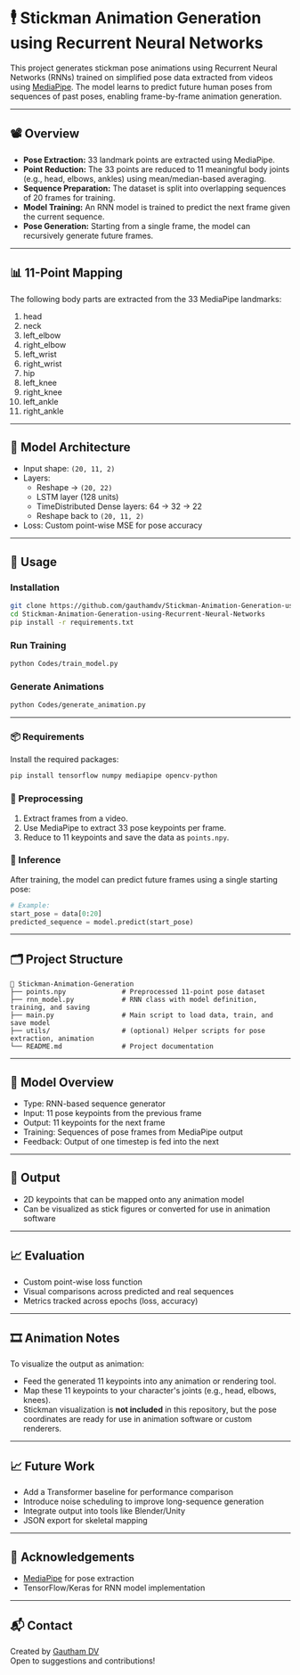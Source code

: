 # 🕴️ Stickman Animation Generation using Recurrent Neural Networks

This project generates stickman pose animations using Recurrent Neural Networks (RNNs) trained on simplified pose data extracted from videos using [MediaPipe](https://google.github.io/mediapipe/). The model learns to predict future human poses from sequences of past poses, enabling frame-by-frame animation generation.

---

## 📽️ Overview

- **Pose Extraction:** 33 landmark points are extracted using MediaPipe.
- **Point Reduction:** The 33 points are reduced to 11 meaningful body joints (e.g., head, elbows, ankles) using mean/median-based averaging.
- **Sequence Preparation:** The dataset is split into overlapping sequences of 20 frames for training.
- **Model Training:** An RNN model is trained to predict the next frame given the current sequence.
- **Pose Generation:** Starting from a single frame, the model can recursively generate future frames.

---

## 📊 11-Point Mapping

The following body parts are extracted from the 33 MediaPipe landmarks:

1.	head      
2.	neck       
3.	left_elbow 
4.	right_elbow 
5.	left_wrist  
6.	right_wrist 
7.	hip         
8.	left_knee   
9.	right_knee  
10.	left_ankle  
11.	right_ankle


---

## 🧠 Model Architecture

- Input shape: `(20, 11, 2)`
- Layers:
  - Reshape → `(20, 22)`
  - LSTM layer (128 units)
  - TimeDistributed Dense layers: 64 → 32 → 22
  - Reshape back to `(20, 11, 2)`
- Loss: Custom point-wise MSE for pose accuracy

---

## 🏃 Usage

### Installation

```bash
git clone https://github.com/gauthamdv/Stickman-Animation-Generation-using-Recurrent-Neural-Networks
cd Stickman-Animation-Generation-using-Recurrent-Neural-Networks
pip install -r requirements.txt
```

### Run Training

```bash
python Codes/train_model.py
```

### Generate Animations

```bash
python Codes/generate_animation.py
```

---

### 📦 Requirements

Install the required packages:

```bash
pip install tensorflow numpy mediapipe opencv-python
```

### 🔁 Preprocessing

1. Extract frames from a video.
2. Use MediaPipe to extract 33 pose keypoints per frame.
3. Reduce to 11 keypoints and save the data as `points.npy`.


### 🔮 Inference

After training, the model can predict future frames using a single starting pose:

```python
# Example:
start_pose = data[0:20]
predicted_sequence = model.predict(start_pose)
```

---

## 🗂️ Project Structure

```
📁 Stickman-Animation-Generation
├── points.npy              # Preprocessed 11-point pose dataset
├── rnn_model.py            # RNN class with model definition, training, and saving
├── main.py                 # Main script to load data, train, and save model
├── utils/                  # (optional) Helper scripts for pose extraction, animation
└── README.md               # Project documentation
```

---

## 🧠 Model Overview

- Type: RNN-based sequence generator
- Input: 11 pose keypoints from the previous frame
- Output: 11 keypoints for the next frame
- Training: Sequences of pose frames from MediaPipe output
- Feedback: Output of one timestep is fed into the next

---

## 🎯 Output

- 2D keypoints that can be mapped onto any animation model
- Can be visualized as stick figures or converted for use in animation software

---

## 📈 Evaluation

- Custom point-wise loss function
- Visual comparisons across predicted and real sequences
- Metrics tracked across epochs (loss, accuracy)

---

## 🎞️ Animation Notes

To visualize the output as animation:
- Feed the generated 11 keypoints into any animation or rendering tool.
- Map these 11 keypoints to your character's joints (e.g., head, elbows, knees).
- Stickman visualization is **not included** in this repository, but the pose coordinates are ready for use in animation software or custom renderers.

---

## 📈 Future Work

- Add a Transformer baseline for performance comparison
- Introduce noise scheduling to improve long-sequence generation
- Integrate output into tools like Blender/Unity
- JSON export for skeletal mapping

---

## 🙌 Acknowledgements

- [MediaPipe](https://google.github.io/mediapipe/) for pose extraction
- TensorFlow/Keras for RNN model implementation

---

## 📬 Contact

Created by [Gautham DV](https://github.com/gauthamdv)  
Open to suggestions and contributions!
